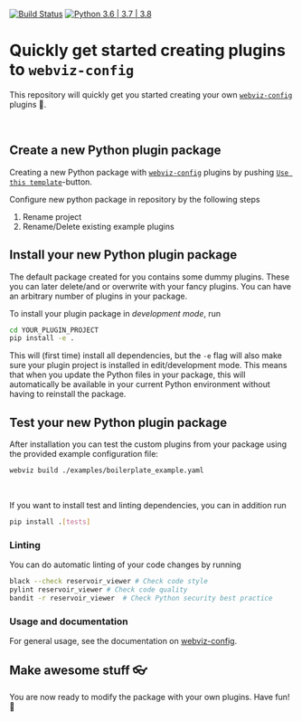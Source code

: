 [![Build Status](https://github.com/equinor/webviz-plugin-boilerplate/workflows/webviz-plugin-boilerplate/badge.svg)](https://github.com/equinor/webviz-plugin-boilerplate/actions?query=branch%3Amaster)
[![Python 3.6 | 3.7 | 3.8](https://img.shields.io/badge/python-3.6%20|%203.7%20|%203.8%20|%203.9-blue.svg)](https://www.python.org/)

# Quickly get started creating plugins to `webviz-config`

This repository will quickly get you started creating your own [`webviz-config`](https://github.com/equinor/webviz-config) plugins :rocket:.

<br/>

## Create a new Python plugin package

Creating a new Python package with [`webviz-config`](https://github.com/equinor/webviz-config) plugins by pushing [`Use this template`](https://docs.github.com/en/repositories/creating-and-managing-repositories/creating-a-repository-from-a-template)-button.

Configure new python package in repository by the following steps

1. Rename project
2. Rename/Delete existing example plugins

## Install your new Python plugin package

The default package created for you contains some dummy plugins. These you can later delete/and or overwrite with your fancy plugins. You can have an arbitrary number of plugins in your package.

To install your plugin package in _development mode_, run

```bash
cd YOUR_PLUGIN_PROJECT
pip install -e .
```

This will (first time) install all dependencies, but the `-e` flag will also make sure your plugin project is installed in edit/development mode. This means that when you update the Python files in your package, this will automatically be available in your current Python environment without having to reinstall the package.

## Test your new Python plugin package

After installation you can test the custom plugins from your package using the provided example configuration file:

```bash
webviz build ./examples/boilerplate_example.yaml
```

<br/>

If you want to install test and linting dependencies, you can in addition run

```bash
pip install .[tests]
```

### Linting

You can do automatic linting of your code changes by running

```bash
black --check reservoir_viewer # Check code style
pylint reservoir_viewer # Check code quality
bandit -r reservoir_viewer  # Check Python security best practice
```

### Usage and documentation

For general usage, see the documentation on
[webviz-config](https://github.com/equinor/webviz-config).

## Make awesome stuff :eyeglasses:

You are now ready to modify the package with your own plugins. Have fun! :cake:

